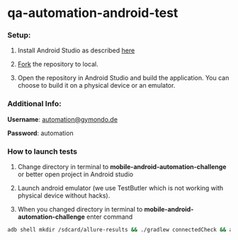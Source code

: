 # qa-automation-android-test

### Setup:
  1) Install Android Studio as described [here](https://developer.android.com/studio/install)
  
  2) [Fork](https://help.github.com/en/github/creating-cloning-and-archiving-repositories/cloning-a-repository) the repository to local.
  
  3) Open the repository in Android Studio and build the application. You can choose to build it on a physical device or an emulator.

### Additional Info:
   **Username**: automation@gymondo.de
   
   **Password**: automation
   
### How to launch tests
1) Change directory in terminal to **mobile-android-automation-challenge** or better open project in Android studio
2) Launch android emulator (we use TestButler which is not working with physical device without hacks).

4) When you changed directory in terminal to **mobile-android-automation-challenge** enter command
```bash
adb shell mkdir /sdcard/allure-results && ./gradlew connectedCheck && adb pull /sdcard/allure-results && ./gradlew allureServe  

```


